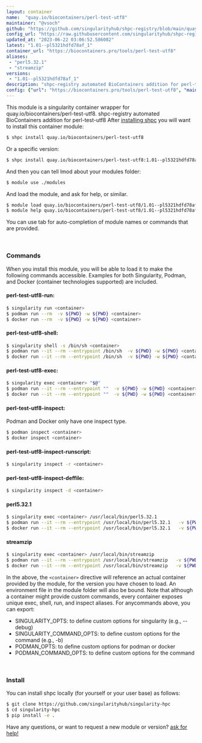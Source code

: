 ```yaml
---
layout: container
name:  "quay.io/biocontainers/perl-test-utf8"
maintainer: "@vsoch"
github: "https://github.com/singularityhub/shpc-registry/blob/main/quay.io/biocontainers/perl-test-utf8/container.yaml"
config_url: "https://raw.githubusercontent.com/singularityhub/shpc-registry/main/quay.io/biocontainers/perl-test-utf8/container.yaml"
updated_at: "2023-06-22 03:06:52.586082"
latest: "1.01--pl5321hdfd78af_1"
container_url: "https://biocontainers.pro/tools/perl-test-utf8"
aliases:
 - "perl5.32.1"
 - "streamzip"
versions:
 - "1.01--pl5321hdfd78af_1"
description: "shpc-registry automated BioContainers addition for perl-test-utf8"
config: {"url": "https://biocontainers.pro/tools/perl-test-utf8", "maintainer": "@vsoch", "description": "shpc-registry automated BioContainers addition for perl-test-utf8", "latest": {"1.01--pl5321hdfd78af_1": "sha256:fd5ceb24ad91909e547b1996e8a2895f266ea6609877fe5fdd07b6e892ab32ab"}, "tags": {"1.01--pl5321hdfd78af_1": "sha256:fd5ceb24ad91909e547b1996e8a2895f266ea6609877fe5fdd07b6e892ab32ab"}, "docker": "quay.io/biocontainers/perl-test-utf8", "aliases": {"perl5.32.1": "/usr/local/bin/perl5.32.1", "streamzip": "/usr/local/bin/streamzip"}}
---
```


This module is a singularity container wrapper for quay.io/biocontainers/perl-test-utf8.
shpc-registry automated BioContainers addition for perl-test-utf8
After [installing shpc](#install) you will want to install this container module:


```bash
$ shpc install quay.io/biocontainers/perl-test-utf8
```

Or a specific version:

```bash
$ shpc install quay.io/biocontainers/perl-test-utf8:1.01--pl5321hdfd78af_1
```

And then you can tell lmod about your modules folder:

```bash
$ module use ./modules
```

And load the module, and ask for help, or similar.

```bash
$ module load quay.io/biocontainers/perl-test-utf8/1.01--pl5321hdfd78af_1
$ module help quay.io/biocontainers/perl-test-utf8/1.01--pl5321hdfd78af_1
```

You can use tab for auto-completion of module names or commands that are provided.

<br>

### Commands

When you install this module, you will be able to load it to make the following commands accessible.
Examples for both Singularity, Podman, and Docker (container technologies supported) are included.

#### perl-test-utf8-run:

```bash
$ singularity run <container>
$ podman run --rm  -v ${PWD} -w ${PWD} <container>
$ docker run --rm  -v ${PWD} -w ${PWD} <container>
```

#### perl-test-utf8-shell:

```bash
$ singularity shell -s /bin/sh <container>
$ podman run --it --rm --entrypoint /bin/sh  -v ${PWD} -w ${PWD} <container>
$ docker run --it --rm --entrypoint /bin/sh  -v ${PWD} -w ${PWD} <container>
```

#### perl-test-utf8-exec:

```bash
$ singularity exec <container> "$@"
$ podman run --it --rm --entrypoint ""  -v ${PWD} -w ${PWD} <container> "$@"
$ docker run --it --rm --entrypoint ""  -v ${PWD} -w ${PWD} <container> "$@"
```

#### perl-test-utf8-inspect:

Podman and Docker only have one inspect type.

```bash
$ podman inspect <container>
$ docker inspect <container>
```

#### perl-test-utf8-inspect-runscript:

```bash
$ singularity inspect -r <container>
```

#### perl-test-utf8-inspect-deffile:

```bash
$ singularity inspect -d <container>
```


#### perl5.32.1

```bash
$ singularity exec <container> /usr/local/bin/perl5.32.1
$ podman run --it --rm --entrypoint /usr/local/bin/perl5.32.1   -v ${PWD} -w ${PWD} <container> -c " $@"
$ docker run --it --rm --entrypoint /usr/local/bin/perl5.32.1   -v ${PWD} -w ${PWD} <container> -c " $@"
```


#### streamzip

```bash
$ singularity exec <container> /usr/local/bin/streamzip
$ podman run --it --rm --entrypoint /usr/local/bin/streamzip   -v ${PWD} -w ${PWD} <container> -c " $@"
$ docker run --it --rm --entrypoint /usr/local/bin/streamzip   -v ${PWD} -w ${PWD} <container> -c " $@"
```



In the above, the `<container>` directive will reference an actual container provided
by the module, for the version you have chosen to load. An environment file in the
module folder will also be bound. Note that although a container
might provide custom commands, every container exposes unique exec, shell, run, and
inspect aliases. For anycommands above, you can export:

 - SINGULARITY_OPTS: to define custom options for singularity (e.g., --debug)
 - SINGULARITY_COMMAND_OPTS: to define custom options for the command (e.g., -b)
 - PODMAN_OPTS: to define custom options for podman or docker
 - PODMAN_COMMAND_OPTS: to define custom options for the command

<br>

### Install

You can install shpc locally (for yourself or your user base) as follows:

```bash
$ git clone https://github.com/singularityhub/singularity-hpc
$ cd singularity-hpc
$ pip install -e .
```

Have any questions, or want to request a new module or version? [ask for help!](https://github.com/singularityhub/singularity-hpc/issues)